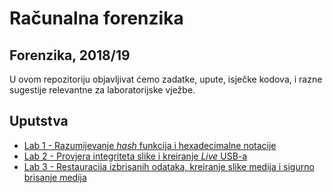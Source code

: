 # **Računalna forenzika**

## Forenzika, 2018/19

U ovom repozitoriju objavljivat ćemo zadatke, upute, isječke kodova, i razne sugestije relevantne za laboratorijske vježbe.

## Uputstva

- [Lab 1 - Razumijevanje *hash* funkcija i hexadecimalne notacije](/Lab1/README.md)
- [Lab 2 - Provjera integriteta slike i kreiranje *Live* USB-a](/Lab2/README.md)
- [Lab 3 - Restauracija izbrisanih odataka, kreiranje slike medija i sigurno brisanje medija](/Lab3/README.md)
